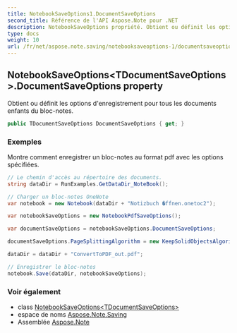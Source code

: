 ```yaml
---
title: NotebookSaveOptions1.DocumentSaveOptions
second_title: Référence de l'API Aspose.Note pour .NET
description: NotebookSaveOptions propriété. Obtient ou définit les options denregistrement pour tous les documents enfants du blocnotes.
type: docs
weight: 10
url: /fr/net/aspose.note.saving/notebooksaveoptions-1/documentsaveoptions/
---
```

## NotebookSaveOptions&lt;TDocumentSaveOptions&gt;.DocumentSaveOptions property

Obtient ou définit les options d'enregistrement pour tous les documents enfants du bloc-notes.

```csharp
public TDocumentSaveOptions DocumentSaveOptions { get; }
```

### Exemples

Montre comment enregistrer un bloc-notes au format pdf avec les options spécifiées.

```csharp
// Le chemin d'accès au répertoire des documents.
string dataDir = RunExamples.GetDataDir_NoteBook();

// Charger un bloc-notes OneNote
var notebook = new Notebook(dataDir + "Notizbuch �ffnen.onetoc2");

var notebookSaveOptions = new NotebookPdfSaveOptions();

var documentSaveOptions = notebookSaveOptions.DocumentSaveOptions;

documentSaveOptions.PageSplittingAlgorithm = new KeepSolidObjectsAlgorithm();

dataDir = dataDir + "ConvertToPDF_out.pdf";

// Enregistrer le bloc-notes
notebook.Save(dataDir, notebookSaveOptions);
```

### Voir également

* class [NotebookSaveOptions&lt;TDocumentSaveOptions&gt;](../)
* espace de noms [Aspose.Note.Saving](../../notebooksaveoptions-1/)
* Assemblée [Aspose.Note](../../../)


